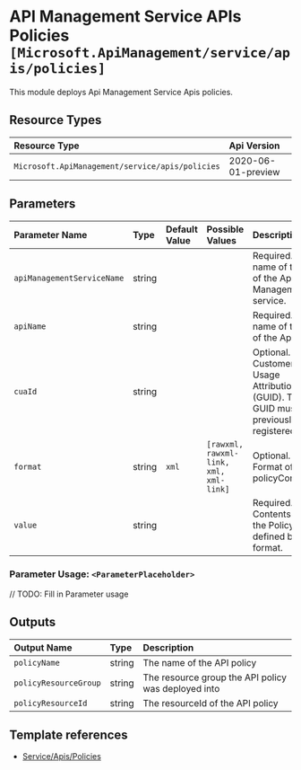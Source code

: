 # API Management Service APIs Policies `[Microsoft.ApiManagement/service/apis/policies]`

This module deploys Api Management Service Apis policies.

## Resource Types

| Resource Type | Api Version |
| :-- | :-- |
| `Microsoft.ApiManagement/service/apis/policies` | 2020-06-01-preview |

## Parameters

| Parameter Name | Type | Default Value | Possible Values | Description |
| :-- | :-- | :-- | :-- | :-- |
| `apiManagementServiceName` | string |  |  | Required. The name of the of the Api Management service. |
| `apiName` | string |  |  | Required. The name of the of the Api. |
| `cuaId` | string |  |  | Optional. Customer Usage Attribution id (GUID). This GUID must be previously registered |
| `format` | string | `xml` | `[rawxml, rawxml-link, xml, xml-link]` | Optional. Format of the policyContent. |
| `value` | string |  |  | Required. Contents of the Policy as defined by the format. |

### Parameter Usage: `<ParameterPlaceholder>`

// TODO: Fill in Parameter usage

## Outputs

| Output Name | Type | Description |
| :-- | :-- | :-- |
| `policyName` | string | The name of the API policy |
| `policyResourceGroup` | string | The resource group the API policy was deployed into |
| `policyResourceId` | string | The resourceId of the API policy |

## Template references

- [Service/Apis/Policies](https://docs.microsoft.com/en-us/azure/templates/Microsoft.ApiManagement/2020-06-01-preview/service/apis/policies)
